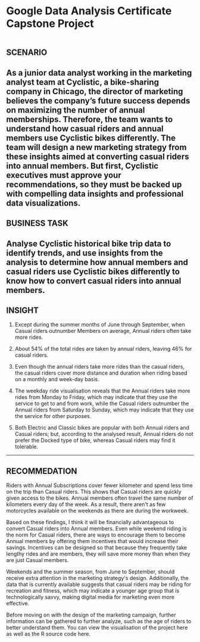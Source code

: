 # **Google Data Analysis Certificate Capstone Project**
![]()

## **SCENARIO**

As a junior data analyst working in the marketing analyst team at Cyclistic, a bike-sharing company in Chicago, the director of marketing believes the company’s future success depends on maximizing the number of annual memberships. Therefore, the team wants to understand how casual riders and annual members use Cyclistic bikes differently. The team will design a new marketing strategy from these insights aimed at converting casual riders into annual members. But first, Cyclistic executives must approve your recommendations, so they must be backed up with compelling data insights and professional data visualizations.
---

## **BUSINESS TASK**

Analyse Cyclistic historical bike trip data to identify trends, and use insights from the analysis to determine how annual members and casual riders use Cyclistic bikes differently to know how to convert casual riders into annual members.
---

## **INSIGHT**

1. Except during the summer months of June through September, when Casual riders outnumber Members on average, Annual riders often take more rides.

2. About 54% of the total rides are taken by annual riders, leaving 46% for casual riders.

3. Even though the annual riders take more rides than the casual riders, the casual riders cover more distance and duration when riding based on a monthly and week-day basis.

4. The weekday ride visualisation reveals that the Annual riders take more rides from Monday to Friday, which may indicate that they use the service to get to and from work, while the Casual riders outnumber the Annual riders from Saturday to Sunday, which may indicate that they use the service for other purposes.

5. Both Electric and Classic bikes are popular with both Annual riders and Casual riders; but, according to the analysed result, Annual riders do not prefer the Docked type of bike, whereas Casual riders may find it tolerable.
---

## **RECOMMEDATION**



Riders with Annual Subscriptions cover fewer kilometer and spend less time on the trip than Casual riders. This shows that Casual riders are quickly given access to the bikes. Annual members often travel the same number of kilometers every day of the week. As a result, there aren't as few motorcycles available on the weekends as there are during the workweek.

Based on these findings, I think it will be financially advantageous to convert Casual riders into Annual members. Even while weekend riding is the norm for Casual riders, there are ways to encourage them to become Annual members by offering them incentives that would increase their savings. Incentives can be designed so that because they frequently take lengthy rides and are members, they will save more money than when they are just Casual members.

Weekends and the summer season, from June to September, should receive extra attention in the marketing strategy's design. Additionally, the data that is currently available suggests that casual riders may be riding for recreation and fitness, which may indicate a younger age group that is technologically savvy, making digital media for marketing even more effective.

Before moving on with the design of the marketing campaign, further information can be gathered to further analyze, such as the age of riders to better understand them.
You can view the visualisation of the project here as well as the R source code here.
